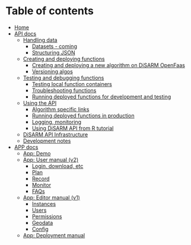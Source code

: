 # Table of contents

- [Home](README.md)
- [API docs](api-docs/README.md)
  - [Handling data]()
    - [Datasets - coming]()
    - [Structuring JSON](api-docs/Structuring-JSON.md)
  - [Creating and deploying functions]()
    - [Creating and deploying a new algorithm on DiSARM OpenFaas](api-docs/Creating-and-deploying-a-new-algorithm-on-DiSARM-OpenFaas.md)
    - [Versioning algos](api-docs/Versioning-algos.md)
  - [Testing and debugging functions]()
    - [Testing local function containers](api-docs/Testing-local-function-containers.md)
    - [Troubleshooting functions](api-docs/Troubleshooting-functions.md)
    - [Running deployed functions for development and testing](api-docs/Running-deployed-functions-for-development-and-testing.md)
  - [Using the API]()
    - [Algorithm specific links](api-docs/Algorithm-specific-links.md)
    - [Running deployed functions in production](api-docs/Running-deployed-functions-in-production.md)
    - [Logging, monitoring](api-docs/Logging,-monitoring.md)  
    - [Using DiSARM API from R tutorial](api-docs/Using-DiSARM-API-from-R-tutorial.md)   
  - [DiSARM API Infrastructure](api-docs/DiSARM-API-Infrastructure.md)
  - [Development notes](api-docs/Development-notes.md)
- [APP docs](app-docs/README.md)
  - [App: Demo](app-v2/demo.md)
  - [App: User manual (v2)](app-v2/README.md)
    - [Login, download, etc](app-v2/meta.md)
    - [Plan](app-v2/plan.md)
    - [Record](app-v2/record.md)
    - [Monitor](app-v2/monitor.md)
    - [FAQs](app-v2/faqs.md)
  - [App: Editor manual \(v1\)](editor-v1/README.md)
    - [Instances](editor-v1/instances.md)
    - [Users](editor-v1/users.md)
    - [Permissions](editor-v1/permissions.md)
    - [Geodata](editor-v1/geodata.md)
    - [Config](editor-v1/config.md)
  - [App: Deployment manual](deployment.md)

